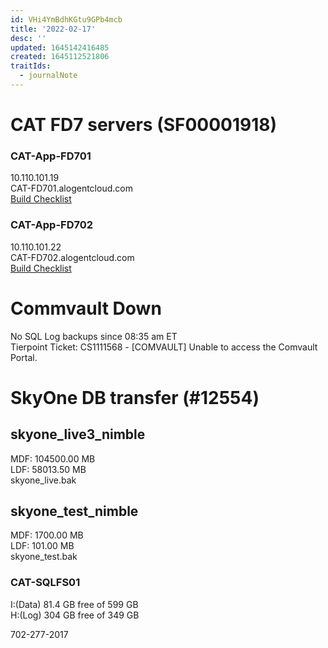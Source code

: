 ```yaml
---
id: VHi4YmBdhKGtu9GPb4mcb
title: '2022-02-17'
desc: ''
updated: 1645142416485
created: 1645112521806
traitIds:
  - journalNote
---
```

# CAT FD7 servers (SF00001918)
### CAT-App-FD701  
10.110.101.19  
CAT-FD701.alogentcloud.com  
[Build Checklist](https://alogent.sharepoint.com/:x:/r/AlogentCloud/_layouts/15/Doc.aspx?sourcedoc=%7BA7419D5D-F7B5-4ED9-B33A-A2B87AB37F31%7D&file=CAT-App-FD701%20checklist.xlsx&action=default&mobileredirect=true)

### CAT-App-FD702  
10.110.101.22  
CAT-FD702.alogentcloud.com  
[Build Checklist](https://alogent.sharepoint.com/:x:/r/AlogentCloud/_layouts/15/Doc.aspx?sourcedoc=%7B80386174-D6B6-4CD6-95B8-52A182352356%7D&file=CAT-App-FD702%20checklist.xlsx&action=default&mobileredirect=true)

# Commvault Down
No SQL Log backups since 08:35 am ET  
Tierpoint Ticket: CS1111568 - [COMVAULT] Unable to access the Comvault Portal.  

# SkyOne DB transfer (#12554)
## skyone_live3_nimble  
MDF: 104500.00 MB  
LDF: 58013.50 MB  
skyone_live.bak  

## skyone_test_nimble  
MDF: 1700.00 MB  
LDF: 101.00 MB  
skyone_test.bak  

### CAT-SQLFS01
I:(Data) 81.4 GB free of 599 GB  
H:(Log) 304 GB free of 349 GB  


702-277-2017